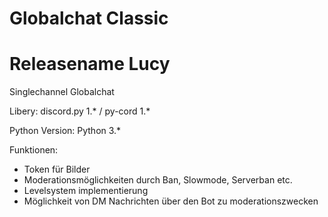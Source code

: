 # Globalchat Classic
# Releasename Lucy

Singlechannel Globalchat

Libery:
discord.py 1.* / py-cord 1.*

Python Version:
Python 3.*



Funktionen:

- Token für Bilder
- Moderationsmöglichkeiten durch Ban, Slowmode, Serverban etc.
- Levelsystem implementierung
- Möglichkeit von DM Nachrichten über den Bot zu moderationszwecken
